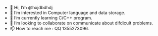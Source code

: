 - 👋 Hi, I’m @hxjdbdhdj
- 👀 I’m interested in Computer language and data storage.
- 🌱 I’m currently learning C/C++ program.
- 💞️ I’m looking to collaborate on communicate about difdicult problems.
- 📫 How to reach me : QQ 1355273096.



